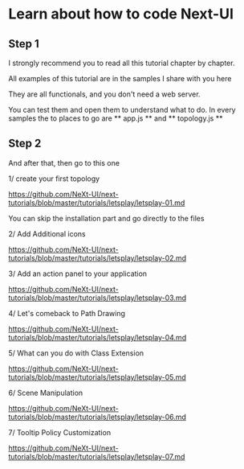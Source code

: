 # Learn about how to code Next-UI #

## Step 1 ##

I strongly recommend you to read all this tutorial chapter by chapter.

All examples of this tutorial are in the samples I share with you here

They are all functionals, and you don't need a web server.

You can test them and open them to understand what to do. In every samples the to places to go are ** app.js ** and ** topology.js **

## Step 2 ##

And after that, then go to this one

1/ create your first topology

https://github.com/NeXt-UI/next-tutorials/blob/master/tutorials/letsplay/letsplay-01.md

You can skip the installation part and go directly to the files

2/ Add Additional icons

https://github.com/NeXt-UI/next-tutorials/blob/master/tutorials/letsplay/letsplay-02.md

3/ Add an action panel to your application

https://github.com/NeXt-UI/next-tutorials/blob/master/tutorials/letsplay/letsplay-03.md

4/ Let's comeback to Path Drawing

https://github.com/NeXt-UI/next-tutorials/blob/master/tutorials/letsplay/letsplay-04.md

5/ What can you do with Class Extension

https://github.com/NeXt-UI/next-tutorials/blob/master/tutorials/letsplay/letsplay-05.md

6/ Scene Manipulation

https://github.com/NeXt-UI/next-tutorials/blob/master/tutorials/letsplay/letsplay-06.md

7/ Tooltip Policy Customization

https://github.com/NeXt-UI/next-tutorials/blob/master/tutorials/letsplay/letsplay-07.md

